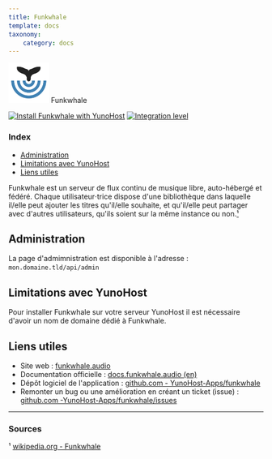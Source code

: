 ```yaml
---
title: Funkwhale
template: docs
taxonomy:
    category: docs
---
```


<img src="/images/funkwhale_logo.png" width="80px" alt="logo de Funkwhale"> Funkwhale

[![Install Funkwhale with YunoHost](https://install-app.yunohost.org/install-with-yunohost.png)](https://install-app.yunohost.org/?app=funkwhale) [![Integration level](https://dash.yunohost.org/integration/funkwhale.svg)](https://dash.yunohost.org/appci/app/funkwhale)

### Index

- [Administration](#administration)
- [Limitations avec YunoHost](#limitations-avec-yunohost)
- [Liens utiles](#liens-utiles)

Funkwhale est un serveur de flux continu de musique libre, auto-hébergé et fédéré. Chaque utilisateur⋅trice dispose d'une bibliothèque dans laquelle il/elle peut ajouter les titres qu'il/elle souhaite, et qu'il/elle peut partager avec d'autres utilisateurs, qu'ils soient sur la même instance ou non.[¹](#sources)

## Administration

La page d'admimnistration est disponible à l'adresse : `mon.domaine.tld/api/admin`

## Limitations avec YunoHost

Pour installer Funkwhale sur votre serveur YunoHost il est nécessaire d'avoir un nom de domaine dédié à Funkwhale.

## Liens utiles

+ Site web : [funkwhale.audio](https://funkwhale.audio/)
+ Documentation officielle : [docs.funkwhale.audio (en)](https://docs.funkwhale.audio/)
+ Dépôt logiciel de l'application : [github.com - YunoHost-Apps/funkwhale](https://github.com/YunoHost-Apps/funkwhale_ynh)
+ Remonter un bug ou une amélioration en créant un ticket (issue) : [github.com -YunoHost-Apps/funkwhale/issues](https://github.com/YunoHost-Apps/funkwhale_ynh/issues)

-----

### Sources

¹ [wikipedia.org - Funkwhale](https://fr.wikipedia.org/wiki/Funkwhale)
